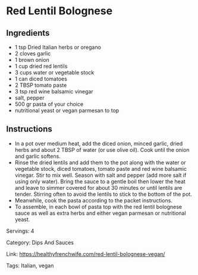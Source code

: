 # Red Lentil Bolognese

## Ingredients
- 1 tsp Dried Italian herbs or oregano
- 2 cloves garlic
- 1 brown onion
- 1 cup dried red lentils
- 3 cups water or vegetable stock
- 1 can diced tomatoes
- 2 TBSP tomato paste
- 3 tsp red wine balsamic vinegar
- salt, pepper
- 500 gr pasta of your choice
- nutritional yeast or vegan parmesan to top

## Instructions
- In a pot over medium heat, add the diced onion, minced garlic, dried herbs and about 2 TBSP of water (or use olive oil). Cook until the onion and garlic softens.
- Rinse the dried lentils and add them to the pot along with the water or vegetable stock, diced tomatoes, tomato paste and red wine balsamic vinegar. Stir to mix well. Season with salt and pepper (add more salt if using only water). Bring the sauce to a gentle boil then lower the heat and leave to simmer covered for about 30 minutes or until lentils are tender. Stirring often to avoid the lentils to stick to the bottom of the pot.
- Meanwhile, cook the pasta according to the packet instructions.
- To assemble, in each bowl of pasta top with the red lentil bolognese sauce as well as extra herbs and either vegan parmesan or nutritional yeast.

Servings: 4

Category: Dips And Sauces

Link: https://healthyfrenchwife.com/red-lentil-bolognese-vegan/

Tags: Italian, vegan
